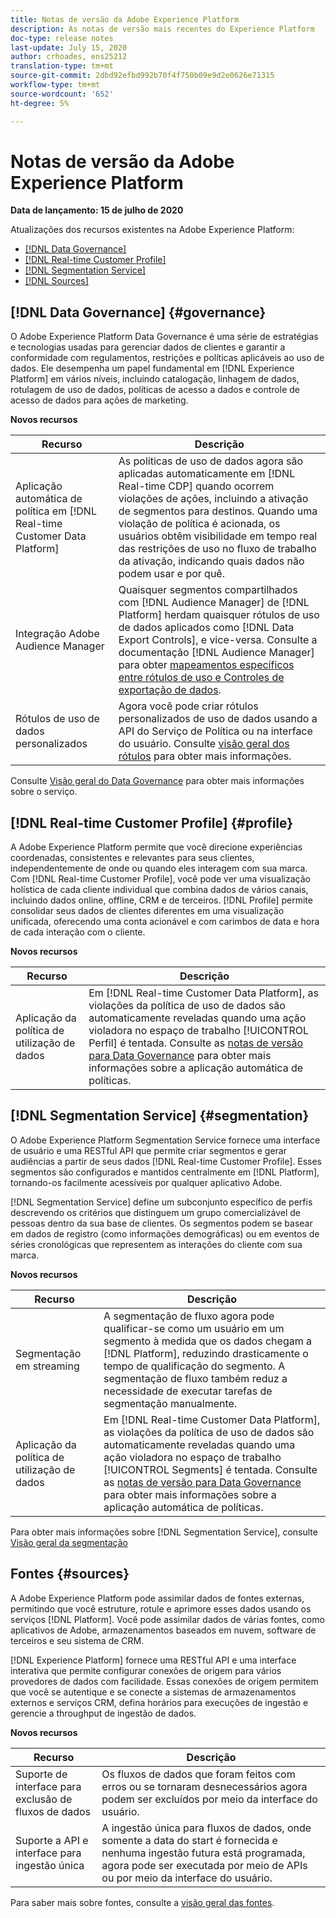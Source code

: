 ```yaml
---
title: Notas de versão da Adobe Experience Platform
description: As notas de versão mais recentes do Experience Platform
doc-type: release notes
last-update: July 15, 2020
author: crhoades, ens25212
translation-type: tm+mt
source-git-commit: 2dbd92efbd992b70f4f750b09e9d2e0626e71315
workflow-type: tm+mt
source-wordcount: '652'
ht-degree: 5%

---
```



# Notas de versão da Adobe Experience Platform

**Data de lançamento: 15 de julho de 2020**

Atualizações dos recursos existentes na Adobe Experience Platform:

- [[!DNL Data Governance]](#governance)
- [[!DNL Real-time Customer Profile]](#profile)
- [[!DNL Segmentation Service]](#segmentation)
- [[!DNL Sources]](#sources)

## [!DNL Data Governance] {#governance}

O Adobe Experience Platform Data Governance é uma série de estratégias e tecnologias usadas para gerenciar dados de clientes e garantir a conformidade com regulamentos, restrições e políticas aplicáveis ao uso de dados. Ele desempenha um papel fundamental em [!DNL Experience Platform] em vários níveis, incluindo catalogação, linhagem de dados, rotulagem de uso de dados, políticas de acesso a dados e controle de acesso de dados para ações de marketing.

**Novos recursos**

| Recurso | Descrição |
| -----------| ---------- |
| Aplicação automática de política em [!DNL Real-time Customer Data Platform] | As políticas de uso de dados agora são aplicadas automaticamente em [!DNL Real-time CDP] quando ocorrem violações de ações, incluindo a ativação de segmentos para destinos. Quando uma violação de política é acionada, os usuários obtêm visibilidade em tempo real das restrições de uso no fluxo de trabalho da ativação, indicando quais dados não podem usar e por quê. |
| Integração Adobe Audience Manager | Quaisquer segmentos compartilhados com [!DNL Audience Manager] de [!DNL Platform] herdam quaisquer rótulos de uso de dados aplicados como [!DNL Data Export Controls], e vice-versa. Consulte a documentação [!DNL Audience Manager] para obter [mapeamentos específicos entre rótulos de uso e Controles de exportação de dados](https://experienceleague.adobe.com/docs/audience-manager/user-guide/implementation-integration-guides/integration-experience-platform/aam-aep-audience-sharing.html). |
| Rótulos de uso de dados personalizados | Agora você pode criar rótulos personalizados de uso de dados usando a API do Serviço de Política ou na interface do usuário. Consulte [visão geral dos rótulos](../../data-governance/labels/overview.md) para obter mais informações. |

Consulte [Visão geral do Data Governance](../../data-governance/home.md) para obter mais informações sobre o serviço.

## [!DNL Real-time Customer Profile] {#profile}

A Adobe Experience Platform permite que você direcione experiências coordenadas, consistentes e relevantes para seus clientes, independentemente de onde ou quando eles interagem com sua marca. Com [!DNL Real-time Customer Profile], você pode ver uma visualização holística de cada cliente individual que combina dados de vários canais, incluindo dados online, offline, CRM e de terceiros. [!DNL Profile] permite consolidar seus dados de clientes diferentes em uma visualização unificada, oferecendo uma conta acionável e com carimbos de data e hora de cada interação com o cliente.

**Novos recursos**

| Recurso | Descrição |
| ------- | ----------- |
| Aplicação da política de utilização de dados | Em [!DNL Real-time Customer Data Platform], as violações da política de uso de dados são automaticamente reveladas quando uma ação violadora no espaço de trabalho [!UICONTROL Perfil] é tentada. Consulte as [notas de versão para Data Governance](#governance) para obter mais informações sobre a aplicação automática de políticas. |

## [!DNL Segmentation Service] {#segmentation}

O Adobe Experience Platform Segmentation Service fornece uma interface de usuário e uma RESTful API que permite criar segmentos e gerar audiências a partir de seus dados [!DNL Real-time Customer Profile]. Esses segmentos são configurados e mantidos centralmente em [!DNL Platform], tornando-os facilmente acessíveis por qualquer aplicativo Adobe.

[!DNL Segmentation Service] define um subconjunto específico de perfis descrevendo os critérios que distinguem um grupo comercializável de pessoas dentro da sua base de clientes. Os segmentos podem se basear em dados de registro (como informações demográficas) ou em eventos de séries cronológicas que representem as interações do cliente com sua marca.

**Novos recursos**

| Recurso | Descrição |
| ------- | ----------- |
| Segmentação em streaming | A segmentação de fluxo agora pode qualificar-se como um usuário em um segmento à medida que os dados chegam a [!DNL Platform], reduzindo drasticamente o tempo de qualificação do segmento. A segmentação de fluxo também reduz a necessidade de executar tarefas de segmentação manualmente. |
| Aplicação da política de utilização de dados | Em [!DNL Real-time Customer Data Platform], as violações da política de uso de dados são automaticamente reveladas quando uma ação violadora no espaço de trabalho [!UICONTROL Segments] é tentada. Consulte as [notas de versão para Data Governance](#governance) para obter mais informações sobre a aplicação automática de políticas. |

Para obter mais informações sobre [!DNL Segmentation Service], consulte [Visão geral da segmentação](../../segmentation/home.md)

## Fontes {#sources}

A Adobe Experience Platform pode assimilar dados de fontes externas, permitindo que você estruture, rotule e aprimore esses dados usando os serviços [!DNL Platform]. Você pode assimilar dados de várias fontes, como aplicativos de Adobe, armazenamentos baseados em nuvem, software de terceiros e seu sistema de CRM.

[!DNL Experience Platform] fornece uma RESTful API e uma interface interativa que permite configurar conexões de origem para vários provedores de dados com facilidade. Essas conexões de origem permitem que você se autentique e se conecte a sistemas de armazenamentos externos e serviços CRM, defina horários para execuções de ingestão e gerencie a throughput de ingestão de dados.

**Novos recursos**

| Recurso | Descrição |
| ------- | ----------- |
| Suporte de interface para exclusão de fluxos de dados | Os fluxos de dados que foram feitos com erros ou se tornaram desnecessários agora podem ser excluídos por meio da interface do usuário. |
| Suporte a API e interface para ingestão única | A ingestão única para fluxos de dados, onde somente a data do start é fornecida e nenhuma ingestão futura está programada, agora pode ser executada por meio de APIs ou por meio da interface do usuário. |

Para saber mais sobre fontes, consulte a [visão geral das fontes](../../sources/home.md).
